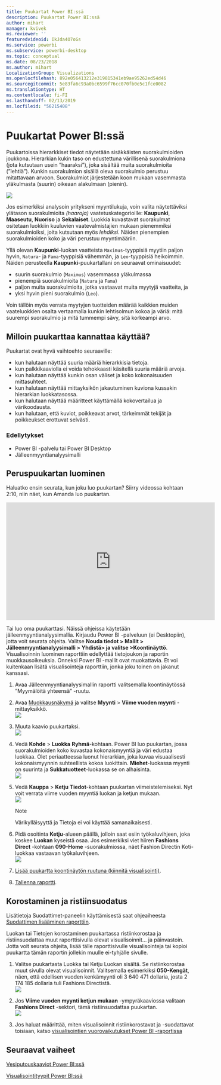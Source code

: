 ```yaml
---
title: Puukartat Power BI:ssä
description: Puukartat Power BI:ssä
author: mihart
manager: kvivek
ms.reviewer: ''
featuredvideoid: IkJda4O7oGs
ms.service: powerbi
ms.subservice: powerbi-desktop
ms.topic: conceptual
ms.date: 08/23/2018
ms.author: mihart
LocalizationGroup: Visualizations
ms.openlocfilehash: 892e056413212e319815341eb9ae95262ed54d46
ms.sourcegitcommit: 5e83fa6c93a0bc6599f76cc070fb0e5c1fce0082
ms.translationtype: HT
ms.contentlocale: fi-FI
ms.lasthandoff: 02/13/2019
ms.locfileid: "56215408"
---
```

# <a name="treemaps-in-power-bi"></a>Puukartat Power BI:ssä
Puukartoissa hierarkkiset tiedot näytetään sisäkkäisten suorakulmioiden joukkona.  Hierarkian kukin taso on edustettuna värillisenä suorakulmiona (jota kutsutaan usein ”haaraksi”), joka sisältää muita suorakulmioita (”lehtiä”).  Kunkin suorakulmion sisällä oleva suorakulmio perustuu mitattavaan arvoon. Suorakulmiot järjestetään koon mukaan vasemmasta yläkulmasta (suurin) oikeaan alakulmaan (pienin).

![](media/power-bi-visualization-treemaps/pbi-nancy_viz_treemap.png)

Jos esimerkiksi analysoin yritykseni myyntilukuja, voin valita näytettäviksi ylätason suorakulmioita *(haaroja)* vaatetuskategorioille: **Kaupunki**, **Maaseutu**, **Nuoriso** ja **Sekalaiset**.  Luokkia kuvastavat suorakulmat ositetaan luokkiin kuuluvien vaatevalmistajien mukaan pienemmiksi suorakulmioiksi, joita kutsutaan myös *lehdiksi*. Näiden pienempien suorakulmioiden koko ja väri perustuu myyntimääriin.  

Yllä olevan **Kaupunki**-luokan vaatteista `Maximus`-tyyppisiä myytiin paljon hyvin, `Natura`- ja `Fama`-tyyppisiä vähemmän, ja `Leo`-tyyppisiä heikoimmin.  Näiden perusteella **Kaupunki**-puukartallani on seuraavat ominaisuudet:
* suurin suorakulmio (`Maximus`) vasemmassa yläkulmassa
* pienempiä suorakulmioita (`Natura` ja `Fama`)
* paljon muita suorakulmioita, jotka vastaavat muita myytyjä vaatteita, ja 
* yksi hyvin pieni suorakulmio (`Leo`).  

Voin tällöin myös verrata myytyjen tuotteiden määrää kaikkien muiden vaateluokkien osalta vertaamalla kunkin lehtisolmun kokoa ja väriä: mitä suurempi suorakulmio ja mitä tummempi sävy, sitä korkeampi arvo.

## <a name="when-to-use-a-treemap"></a>Milloin puukarttaa kannattaa käyttää?
Puukartat ovat hyvä vaihtoehto seuraaville:

* kun halutaan näyttää suuria määriä hierarkkisia tietoja.
* kun palkkikaaviolla ei voida tehokkaasti käsitellä suuria määriä arvoja.
* kun halutaan näyttää kunkin osan väliset ja koko kokonaisuuden mittasuhteet.
* kun halutaan näyttää mittayksikön jakautuminen kuviona kussakin hierarkian luokkatasossa.
* kun halutaan näyttää määritteet käyttämällä kokovertailua ja värikoodausta.
* kun halutaan, että kuviot, poikkeavat arvot, tärkeimmät tekijät ja poikkeukset erottuvat selvästi.

### <a name="prerequisites"></a>Edellytykset
 - Power BI -palvelu tai Power BI Desktop
 - Jälleenmyyntianalyysimalli

## <a name="create-a-basic-treemap"></a>Peruspuukartan luominen
Haluatko ensin seurata, kun joku luo puukartan?  Siirry videossa kohtaan 2:10, niin näet, kun Amanda luo puukartan.

<iframe width="560" height="315" src="https://www.youtube.com/embed/IkJda4O7oGs" frameborder="0" allowfullscreen></iframe>

Tai luo oma puukarttasi. Näissä ohjeissa käytetään jälleenmyyntianalyysimallia. Kirjaudu Power BI -palveluun (ei Desktopiin), jotta voit seurata ohjeita. Valitse **Nouda tiedot \> Mallit \> Jälleenmyyntianalyysimalli > Yhdistä\> ja valitse \>Koontinäyttö**. Visualisoinnin luominen raporttiin edellyttää tietojoukon ja raportin muokkausoikeuksia. Onneksi Power BI -mallit ovat muokattavia. Et voi kuitenkaan lisätä visualisointeja raporttiin, jonka joku toinen on jakanut kanssasi.  

1. Avaa Jälleenmyyntianalyysimallin raportti valitsemalla koontinäytössä ”Myymälöitä yhteensä” -ruutu.    
2. Avaa [Muokkausnäkymä](../service-interact-with-a-report-in-editing-view.md) ja valitse **Myynti** > **Viime vuoden myynti** -mittayksikkö.   
   ![](media/power-bi-visualization-treemaps/treemapfirstvalue_new.png)   
3. Muuta kaavio puukartaksi.  
   ![](media/power-bi-visualization-treemaps/treemapconvertto_new.png)   
4. Vedä **Kohde** > **Luokka** **Ryhmä**-kohtaan. Power BI luo puukartan, jossa suorakulmioiden koko kuvastaa kokonaismyyntiä ja väri edustaa luokkaa.  Olet periaatteessa luonut hierarkian, joka kuvaa visuaalisesti kokonaismyynnin suhteellista kokoa luokittain.  **Miehet**-luokassa myynti on suurinta ja **Sukkatuotteet**-luokassa se on alhaisinta.   
   ![](media/power-bi-visualization-treemaps/power-bi-complete.png)   
5. Vedä **Kauppa** > **Ketju** **Tiedot**-kohtaan puukartan viimeistelemiseksi. Nyt voit verrata viime vuoden myyntiä luokan ja ketjun mukaan.   
   ![](media/power-bi-visualization-treemaps/power-bi-details.png)
   
   > [!NOTE]
   > Värikylläisyyttä ja Tietoja ei voi käyttää samanaikaisesti.
   > 
   > 
5. Pidä osoitinta **Ketju**-alueen päällä, jolloin saat esiin työkaluvihjeen, joka koskee **Luokan** kyseistä osaa.  Jos esimerkiksi viet hiiren **Fashions Direct** -kohtaan **090-Home** -suorakulmiossa, näet Fashion Directin Koti-luokkaa vastaavan työkaluvihjeen.  
   ![](media/power-bi-visualization-treemaps/treemaphoverdetail_new.png)
6. [Lisää puukartta koontinäytön ruutuna (kiinnitä visualisointi)](../service-dashboard-tiles.md). 
7. [Tallenna raportti](../service-report-save.md).

## <a name="highlighting-and-cross-filtering"></a>Korostaminen ja ristiinsuodatus
Lisätietoja Suodattimet-paneelin käyttämisestä saat ohjeaiheesta [Suodattimen lisääminen raporttiin](../power-bi-report-add-filter.md).

Luokan tai Tietojen korostaminen puukartassa ristiinkorostaa ja ristiinsuodattaa muut raporttisivulla olevat visualisoinnit... ja päinvastoin. Jotta voit seurata ohjeita, lisää tälle raporttisivulle visualisointeja tai kopioi puukartta tämän raportin jollekin muulle ei-tyhjälle sivulle.

1. Valitse puukartasta Luokka tai Ketju Luokan sisältä.  Se ristiinkorostaa muut sivulla olevat visualisoinnit. Valitsemalla esimerkiksi **050-Kengät**, näen, että edellisen vuoden kenkämyynti oli 3 640 471 dollaria, josta 2 174 185 dollaria tuli Fashions Directistä.  
   ![](media/power-bi-visualization-treemaps/treemaphiliting.png)

2. Jos **Viime vuoden myynti ketjun mukaan** -ympyräkaaviossa valitaan **Fashions Direct** -sektori, tämä ristiinsuodattaa puukartan.  
   ![](media/power-bi-visualization-treemaps/treemapnoowl.gif)    

3. Jos haluat määrittää, miten visualisoinnit ristiinkorostavat ja -suodattavat toisiaan, katso [visualisointien vuorovaikutukset Power BI -raportissa](../service-reports-visual-interactions.md)

## <a name="next-steps"></a>Seuraavat vaiheet

[Vesiputouskaaviot Power BI:ssä](power-bi-visualization-waterfall-charts.md)

[Visualisointityypit Power BI:ssä](power-bi-visualization-types-for-reports-and-q-and-a.md)